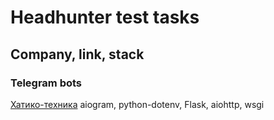 # Headhunter test tasks

## Company, link, stack

### Telegram bots

[Хатико-техника](https://github.com/The-One-Reborn-developer/headhunter/tree/master/imei-check)
aiogram, python-dotenv, Flask, aiohttp, wsgi
